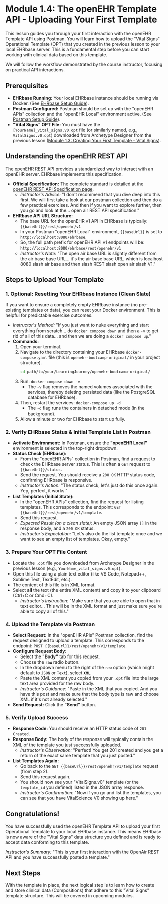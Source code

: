 # Module 1.4: The openEHR Template API - Uploading Your First Template

This lesson guides you through your first interaction with the openEHR Template API using Postman. You will learn how to upload the "Vital Signs" Operational Template (OPT) that you created in the previous lesson to your local EHRbase server. This is a fundamental step before you can start working with clinical data based on this template.

We will follow the workflow demonstrated by the course instructor, focusing on practical API interactions.

## Prerequisites

*   **EHRbase Running:** Your local EHRbase instance should be running via Docker. (See [EHRbase Setup Guide](../../docs/guides/ehrbase_setup.md)).
*   **Postman Configured:** Postman should be set up with the "openEHR APIs" collection and the "openEHR Local" environment active. (See [Postman Setup Guide](../../docs/guides/postman_guide.md)).
*   **"Vital Signs" OPT File:** You must have the `[YourName]_vital_signs.v0.opt` file (or similarly named, e.g., `VitalSigns.v0.opt`) downloaded from Archetype Designer from the previous lesson ([Module 1.3: Creating Your First Template - Vital Signs](./module-1-03-creating-a-template-vital-signs.md)).

## Understanding the openEHR REST API

The openEHR REST API provides a standardized way to interact with an openEHR server. EHRbase implements this specification.

*   **Official Specification:** The complete standard is detailed at the [openEHR REST API Specification page](https://specifications.openehr.org/releases/ITS-REST/latest/).
    *   *Instructor's Advice:* "I don't recommend that you dive deep into this first. We will first take a look at our postman collection and then do a few practical exercises. And then if you want to explore further, then you go and look at the... open air REST API specification."
*   **EHRbase API URL Structure:**
    *   The base URL for the openEHR v1 API in EHRbase is typically: `{{baseUrl}}/rest/openehr/v1`
    *   In your Postman "openEHR Local" environment, `{{baseUrl}}` is set to `http://localhost:8080/ehrbase`.
    *   So, the full path prefix for openEHR API v1 endpoints will be: `http://localhost:8080/ehrbase/rest/openehr/v1`
    *   *Instructor's Note:* "The open air base URL is slightly different from the air base base URL... it's the air base base URL, which is localhost 8080 slash air base and then slash REST slash open air slash V1."

## Steps to Upload Your Template

### 1. Optional: Resetting Your EHRbase Instance (Clean Slate)

If you want to ensure a completely empty EHRbase instance (no pre-existing templates or data), you can reset your Docker environment. This is helpful for predictable exercise outcomes.

*   *Instructor's Method:* "If you just want to nuke everything and start everything from scratch... do `docker compose down` and then a `-v` to get rid of all of this data... and then we are doing a `docker compose up`."
*   **Commands:**
    1.  Open your terminal.
    2.  Navigate to the directory containing your EHRbase `docker-compose.yaml` file (this is `openehr-bootcamp-original/` in your project structure).
        ```bash
        cd path/to/your/LearningJourney/openehr-bootcamp-original/
        ```
    3.  Run: `docker-compose down -v`
        *   The `-v` flag removes the named volumes associated with the services, thereby deleting persisted data (like the PostgreSQL database for EHRbase).
    4.  Then, restart the services: `docker-compose up -d`
        *   The `-d` flag runs the containers in detached mode (in the background).
    5.  Allow a minute or two for EHRbase to start up fully.

### 2. Verify EHRbase Status & Initial Template List in Postman

*   **Activate Environment:** In Postman, ensure the **"openEHR Local"** environment is selected in the top-right dropdown.
*   **Status Check (EHRbase):**
    *   From the "openEHR APIs" collection in Postman, find a request to check the EHRbase server status. This is often a `GET` request to `{{baseUrl}}/status`.
    *   Send the request. You should receive a `200 OK` HTTP status code, confirming EHRbase is responsive.
    *   *Instructor's Action:* "The status check, let's just do this once again. Yep, perfect, it works."
*   **List Templates (Initial State):**
    *   In the "openEHR APIs" collection, find the request for listing templates. This corresponds to the endpoint: `GET {{baseUrl}}/rest/openehr/v1/template`.
    *   Send this request.
    *   *Expected Result (on a clean slate):* An empty JSON array `[]` in the response body, and a `200 OK` status.
    *   *Instructor's Expectation:* "Let's also do the list template once and we want to see an empty list of templates. Okay, empty."

### 3. Prepare Your OPT File Content

*   Locate the `.opt` file you downloaded from Archetype Designer in the previous lesson (e.g., `YourName_vital_signs.v0.opt`).
*   Open this file using a plain text editor (like VS Code, Notepad++, Sublime Text, TextEdit, etc.).
*   The content of this file is in XML format.
*   Select **all** the text (the entire XML content) and copy it to your clipboard (Ctrl+C or Cmd+C).
    *   *Instructor's Instruction:* "Make sure that you are able to open that in text editor... This will be in the XML format and just make sure you're able to copy all of this."

### 4. Upload the Template via Postman

*   **Select Request:** In the "openEHR APIs" Postman collection, find the request designed to upload a template. This corresponds to the endpoint: `POST {{baseUrl}}/rest/openehr/v1/template`.
*   **Configure Request Body:**
    *   Select the **"Body"** tab for this request.
    *   Choose the **`raw`** radio button.
    *   In the dropdown menu to the right of the `raw` option (which might default to `JSON` or `Text`), select **`XML`**.
    *   Paste the XML content you copied from your `.opt` file into the large text area provided for the raw body.
    *   *Instructor's Guidance:* "Paste in the XML that you copied. And you have this post and make sure that the body type is raw and choose XML if it's not already selected."
*   **Send Request:** Click the **"Send"** button.

### 5. Verify Upload Success

*   **Response Code:** You should receive an HTTP status code of `201 Created`.
*   **Response Body:** The body of the response will typically contain the XML of the template you just successfully uploaded.
    *   *Instructor's Observation:* "Perfect! You get 201 created and you get a return of the exact same template that you just posted."
*   **List Templates Again:**
    *   Go back to the `GET {{baseUrl}}/rest/openehr/v1/template` request (from step 2).
    *   Send this request again.
    *   You should now see your "VitalSigns.v0" template (or the `template_id` you defined) listed in the JSON array response.
    *   *Instructor's Confirmation:* "Now if you go and list the templates, you can see that you have VitalScience V0 showing up here."

## Congratulations!

You have successfully used the openEHR Template API to upload your first Operational Template to your local EHRbase instance. This means EHRbase is now aware of the "Vital Signs" data structure you defined and is ready to accept data conforming to this template.

*Instructor's Summary:* "This is your first interaction with the OpenAir REST API and you have successfully posted a template."

## Next Steps

With the template in place, the next logical step is to learn how to create and store clinical data (Compositions) that adhere to this "Vital Signs" template structure. This will be covered in upcoming modules.
